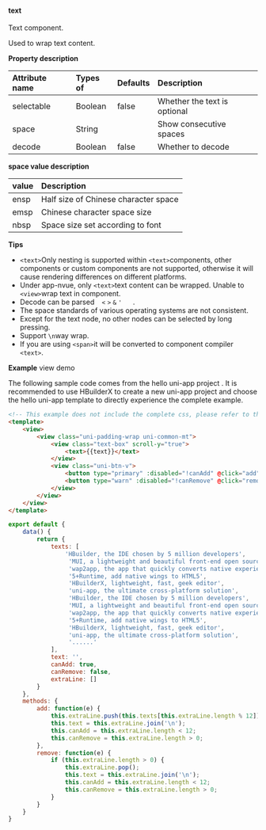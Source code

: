 #### text
Text component.

Used to wrap text content.

**Property description**

| Attribute name | Types of | Defaults | Description                  |
| :------------- | :------- | :------- | :--------------------------- |
| selectable     | Boolean  | false    | Whether the text is optional |
| space          | String   |          | Show consecutive spaces      |
| decode         | Boolean  | false    | Whether to decode            |

**space value description**

| value | Description                          |
| :---- | :----------------------------------- |
| ensp  | Half size of Chinese character space |
| emsp  | Chinese character space size         |
| nbsp  | Space size set according to font     |

**Tips**

- `<text>`Only nesting is supported within `<text>`components, other components or custom components are not supported, otherwise it will cause rendering differences on different platforms.
- Under app-nvue, only `<text>`text content can be wrapped. Unable to `<view>`wrap text in component.
- Decode can be parsed ` ` `<` `>` `&` `'` ` ` ` `.
- The space standards of various operating systems are not consistent.
- Except for the text node, no other nodes can be selected by long pressing.
- Support `\n`way wrap.
- If you are using `<span>`it will be converted to component compiler `<text>`.

**Example** view demo

The following sample code comes from the hello uni-app project . It is recommended to use HBuilderX to create a new uni-app project and choose the hello uni-app template to directly experience the complete example.

```html
<!-- This example does not include the complete css, please refer to the above to obtain the external css, check it in the hello uni-app project -->
<template>
	<view>
		<view class="uni-padding-wrap uni-common-mt">
			<view class="text-box" scroll-y="true">
				<text>{{text}}</text>
			</view>
			<view class="uni-btn-v">
				<button type="primary" :disabled="!canAdd" @click="add">add line</button>
				<button type="warn" :disabled="!canRemove" @click="remove">remove line</button>
			</view>
		</view>
	</view>
</template>
```
```javascript
export default {
    data() {
        return {
            texts: [
                'HBuilder, the IDE chosen by 5 million developers',
                 'MUI, a lightweight and beautiful front-end open source framework',
                 'wap2app, the app that quickly converts native experience to station M',
                 '5+Runtime, add native wings to HTML5',
                 'HBuilderX, lightweight, fast, geek editor',
                 'uni-app, the ultimate cross-platform solution',
                 'HBuilder, the IDE chosen by 5 million developers',
                 'MUI, a lightweight and beautiful front-end open source framework',
                 'wap2app, the app that quickly converts native experience to station M',
                 '5+Runtime, add native wings to HTML5',
                 'HBuilderX, lightweight, fast, geek editor',
                 'uni-app, the ultimate cross-platform solution',
                 '......'
            ],
            text: '',
            canAdd: true,
            canRemove: false,
            extraLine: []
        }
    },
    methods: {
        add: function(e) {
            this.extraLine.push(this.texts[this.extraLine.length % 12]);
            this.text = this.extraLine.join('\n');
            this.canAdd = this.extraLine.length < 12;
            this.canRemove = this.extraLine.length > 0;
        },
        remove: function(e) {
            if (this.extraLine.length > 0) {
                this.extraLine.pop();
                this.text = this.extraLine.join('\n');
                this.canAdd = this.extraLine.length < 12;
                this.canRemove = this.extraLine.length > 0;
            }
        }
    }
}

```
